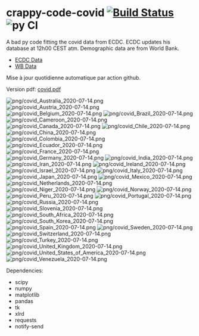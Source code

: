 # crappy-code-covid [![Build Status](https://cloud.drone.io/api/badges/a-lemonnier/crappy-code-covid/status.svg)](https://cloud.drone.io/a-lemonnier/crappy-code-covid) ![py CI](https://github.com/a-lemonnier/crappy-code-covid/workflows/py%20CI/badge.svg)
 
A bad py code fitting the covid data from ECDC. ECDC updates his database at 12h00 CEST atm. Demographic data are from World Bank.
 
- [ECDC Data](https://www.ecdc.europa.eu/en/publications-data/download-todays-data-geographic-distribution-covid-19-cases-worldwide)
- [WB Data](https://data.worldbank.org/indicator/sp.pop.totl)
 
 
Mise à jour quotidienne automatique par action github.
 
Version pdf: [covid.pdf](https://github.com/a-lemonnier/crappy-code-covid/raw/master/covid.pdf)
 
![png/covid_Australia_2020-07-14.png](png/covid_Australia_2020-07-14.png)
![png/covid_Austria_2020-07-14.png](png/covid_Austria_2020-07-14.png)
![png/covid_Belgium_2020-07-14.png](png/covid_Belgium_2020-07-14.png)
![png/covid_Brazil_2020-07-14.png](png/covid_Brazil_2020-07-14.png)
![png/covid_Cameroon_2020-07-14.png](png/covid_Cameroon_2020-07-14.png)
![png/covid_Canada_2020-07-14.png](png/covid_Canada_2020-07-14.png)
![png/covid_Chile_2020-07-14.png](png/covid_Chile_2020-07-14.png)
![png/covid_China_2020-07-14.png](png/covid_China_2020-07-14.png)
![png/covid_Colombia_2020-07-14.png](png/covid_Colombia_2020-07-14.png)
![png/covid_Ecuador_2020-07-14.png](png/covid_Ecuador_2020-07-14.png)
![png/covid_France_2020-07-14.png](png/covid_France_2020-07-14.png)
![png/covid_Germany_2020-07-14.png](png/covid_Germany_2020-07-14.png)
![png/covid_India_2020-07-14.png](png/covid_India_2020-07-14.png)
![png/covid_Iran_2020-07-14.png](png/covid_Iran_2020-07-14.png)
![png/covid_Ireland_2020-07-14.png](png/covid_Ireland_2020-07-14.png)
![png/covid_Israel_2020-07-14.png](png/covid_Israel_2020-07-14.png)
![png/covid_Italy_2020-07-14.png](png/covid_Italy_2020-07-14.png)
![png/covid_Japan_2020-07-14.png](png/covid_Japan_2020-07-14.png)
![png/covid_Mexico_2020-07-14.png](png/covid_Mexico_2020-07-14.png)
![png/covid_Netherlands_2020-07-14.png](png/covid_Netherlands_2020-07-14.png)
![png/covid_Niger_2020-07-14.png](png/covid_Niger_2020-07-14.png)
![png/covid_Norway_2020-07-14.png](png/covid_Norway_2020-07-14.png)
![png/covid_Peru_2020-07-14.png](png/covid_Peru_2020-07-14.png)
![png/covid_Portugal_2020-07-14.png](png/covid_Portugal_2020-07-14.png)
![png/covid_Russia_2020-07-14.png](png/covid_Russia_2020-07-14.png)
![png/covid_Slovenia_2020-07-14.png](png/covid_Slovenia_2020-07-14.png)
![png/covid_South_Africa_2020-07-14.png](png/covid_South_Africa_2020-07-14.png)
![png/covid_South_Korea_2020-07-14.png](png/covid_South_Korea_2020-07-14.png)
![png/covid_Spain_2020-07-14.png](png/covid_Spain_2020-07-14.png)
![png/covid_Sweden_2020-07-14.png](png/covid_Sweden_2020-07-14.png)
![png/covid_Switzerland_2020-07-14.png](png/covid_Switzerland_2020-07-14.png)
![png/covid_Turkey_2020-07-14.png](png/covid_Turkey_2020-07-14.png)
![png/covid_United_Kingdom_2020-07-14.png](png/covid_United_Kingdom_2020-07-14.png)
![png/covid_United_States_of_America_2020-07-14.png](png/covid_United_States_of_America_2020-07-14.png)
![png/covid_Venezuela_2020-07-14.png](png/covid_Venezuela_2020-07-14.png)
 
Dependencies:
- scipy
- numpy
- matplotlib
- pandas
- tk
- xlrd
- requests
- notify-send
